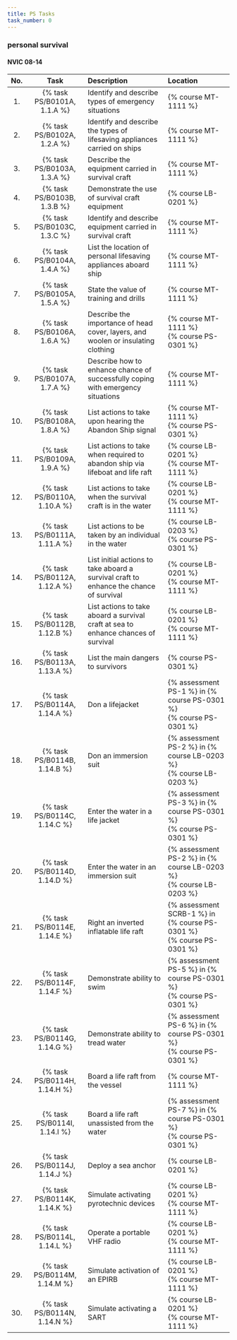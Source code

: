 ```yaml
---
title: PS Tasks
task_number: 0
---
```



### personal survival

#### NVIC 08-14

| No.   | Task | Description | Location |
|:-----:|:----:|:------------|:-------|
| 1. | {% task PS/B0101A, 1.1.A %} | Identify and describe types of emergency situations | {% course MT-1111 %}|
| 2. | {% task PS/B0102A, 1.2.A %} | Identify and describe the types of lifesaving appliances carried on ships | {% course MT-1111 %}|
| 3. | {% task PS/B0103A, 1.3.A %} | Describe the equipment carried in survival craft | {% course MT-1111 %}|
| 4. | {% task PS/B0103B, 1.3.B %} | Demonstrate the use of survival craft equipment | {% course LB-0201 %}|
| 5. | {% task PS/B0103C, 1.3.C %} | Identify and describe equipment carried in survival craft | {% course MT-1111 %}|
| 6. | {% task PS/B0104A, 1.4.A %} | List the location of personal lifesaving appliances aboard ship | {% course MT-1111 %}|
| 7. | {% task PS/B0105A, 1.5.A %} | State the value of training and drills | {% course MT-1111 %}|
| 8. | {% task PS/B0106A, 1.6.A %} | Describe the importance of head cover, layers, and woolen or insulating clothing | {% course MT-1111 %}<br/> {% course PS-0301 %}|
| 9. | {% task PS/B0107A, 1.7.A %} | Describe how to enhance chance of successfully coping with emergency situations | {% course MT-1111 %}|
| 10. | {% task PS/B0108A, 1.8.A %} | List actions to take upon hearing the Abandon Ship signal | {% course MT-1111 %}<br/> {% course PS-0301 %}|
| 11. | {% task PS/B0109A, 1.9.A %} | List actions to take when required to abandon ship via lifeboat and life raft | {% course LB-0201 %}<br/> {% course MT-1111 %}|
| 12. | {% task PS/B0110A, 1.10.A %} | List actions to take when the survival craft is in the water | {% course LB-0201 %}<br/> {% course MT-1111 %}|
| 13. | {% task PS/B0111A, 1.11.A %} | List actions to be taken by an individual in the water | {% course LB-0203 %}<br/> {% course PS-0301 %}|
| 14. | {% task PS/B0112A, 1.12.A %} | List initial actions to take aboard a survival craft to enhance the chance of survival | {% course LB-0201 %}<br/> {% course MT-1111 %}|
| 15. | {% task PS/B0112B, 1.12.B %} | List actions to take aboard a survival craft at sea to enhance chances of survival | {% course LB-0201 %}<br/> {% course MT-1111 %}|
| 16. | {% task PS/B0113A, 1.13.A %} | List the main dangers to survivors | {% course PS-0301 %}|
| 17. | {% task PS/B0114A, 1.14.A %} | Don a lifejacket | {% assessment PS-1 %} in {% course PS-0301 %} <br/> {% course PS-0301 %}|
| 18. | {% task PS/B0114B, 1.14.B %} | Don an immersion suit | {% assessment PS-2 %} in {% course LB-0203 %} <br/> {% course LB-0203 %}|
| 19. | {% task PS/B0114C, 1.14.C %} | Enter the water in a life jacket | {% assessment PS-3 %} in {% course PS-0301 %} <br/> {% course PS-0301 %}|
| 20. | {% task PS/B0114D, 1.14.D %} | Enter the water in an immersion suit | {% assessment PS-2 %} in {% course LB-0203 %} <br/> {% course LB-0203 %}|
| 21. | {% task PS/B0114E, 1.14.E %} | Right an inverted inflatable life raft | {% assessment SCRB-1 %} in {% course PS-0301 %} <br/> {% course PS-0301 %}|
| 22. | {% task PS/B0114F, 1.14.F %} | Demonstrate ability to swim | {% assessment PS-5 %} in {% course PS-0301 %} <br/> {% course PS-0301 %}|
| 23. | {% task PS/B0114G, 1.14.G %} | Demonstrate ability to tread water | {% assessment PS-6 %} in {% course PS-0301 %} <br/> {% course PS-0301 %}|
| 24. | {% task PS/B0114H, 1.14.H %} | Board a life raft from the vessel | {% course MT-1111 %}|
| 25. | {% task PS/B0114I, 1.14.I %} | Board a life raft unassisted from the water | {% assessment PS-7 %} in {% course PS-0301 %} <br/> {% course PS-0301 %}|
| 26. | {% task PS/B0114J, 1.14.J %} | Deploy a sea anchor | {% course LB-0201 %}|
| 27. | {% task PS/B0114K, 1.14.K %} | Simulate activating pyrotechnic devices | {% course LB-0201 %}<br/> {% course MT-1111 %}|
| 28. | {% task PS/B0114L, 1.14.L %} | Operate a portable VHF radio | {% course LB-0201 %}<br/> {% course MT-1111 %}|
| 29. | {% task PS/B0114M, 1.14.M %} | Simulate activation of an EPIRB | {% course LB-0201 %}<br/> {% course MT-1111 %}|
| 30. | {% task PS/B0114N, 1.14.N %} | Simulate activating a SART | {% course LB-0201 %}<br/> {% course MT-1111 %}|
